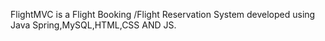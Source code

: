FlightMVC is a Flight Booking /Flight Reservation System developed using Java Spring,MySQL,HTML,CSS AND JS.
